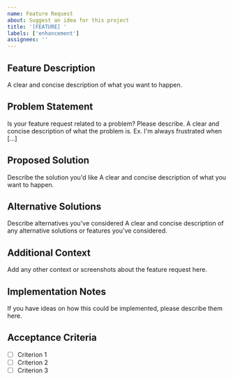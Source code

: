 ```yaml
---
name: Feature Request
about: Suggest an idea for this project
title: '[FEATURE] '
labels: ['enhancement']
assignees: ''
---
```


## Feature Description
A clear and concise description of what you want to happen.

## Problem Statement
Is your feature request related to a problem? Please describe.
A clear and concise description of what the problem is. Ex. I'm always frustrated when [...]

## Proposed Solution
Describe the solution you'd like
A clear and concise description of what you want to happen.

## Alternative Solutions
Describe alternatives you've considered
A clear and concise description of any alternative solutions or features you've considered.

## Additional Context
Add any other context or screenshots about the feature request here.

## Implementation Notes
If you have ideas on how this could be implemented, please describe them here.

## Acceptance Criteria
- [ ] Criterion 1
- [ ] Criterion 2
- [ ] Criterion 3
